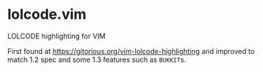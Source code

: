lolcode.vim
===========

LOLCODE highlighting for VIM

First found at https://gitorious.org/vim-lolcode-highlighting and improved to
match 1.2 spec and some 1.3 features such as `BUKKIT`s.

